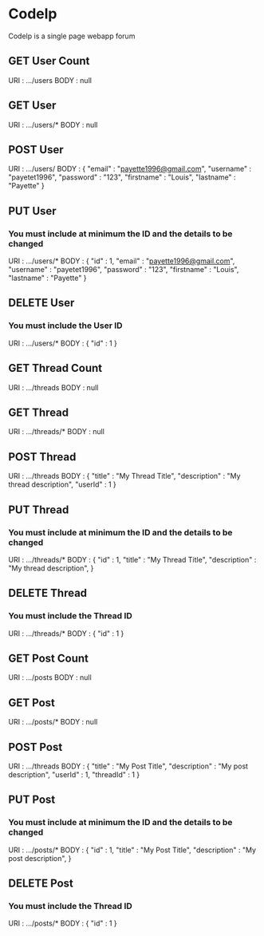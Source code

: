 # Codelp
Codelp is a single page webapp forum



## GET User Count
URI : .../users
BODY : null

## GET User
URI : .../users/*
BODY : null

## POST User
URI : .../users/
BODY : 
    {
        "email" : "payette1996@gmail.com",
        "username" : "payetet1996",
        "password" : "123",
        "firstname" : "Louis",
        "lastname" : "Payette"
    }

## PUT User
### You must include at minimum the ID and the details to be changed
URI : .../users/*
BODY : 
    {
        "id" : 1,
        "email" : "payette1996@gmail.com",
        "username" : "payetet1996",
        "password" : "123",
        "firstname" : "Louis",
        "lastname" : "Payette"
    }

## DELETE User
### You must include the User ID
URI : .../users/*
BODY : 
    {
        "id" : 1
    }



## GET Thread Count
URI : .../threads
BODY : null

## GET Thread
URI : .../threads/*
BODY : null

## POST Thread
URI : .../threads
BODY : 
    {
        "title" : "My Thread Title",
        "description" : "My thread description",
        "userId" : 1
    }

## PUT Thread
### You must include at minimum the ID and the details to be changed
URI : .../threads/*
BODY : 
    {
        "id" : 1,
        "title" : "My Thread Title",
        "description" : "My thread description",
    }

## DELETE Thread
### You must include the Thread ID
URI : .../threads/*
BODY : 
    {
        "id" : 1
    }



## GET Post Count
URI : .../posts
BODY : null

## GET Post
URI : .../posts/*
BODY : null

## POST Post
URI : .../threads
BODY : 
    {
        "title" : "My Post Title",
        "description" : "My post description",
        "userId" : 1,
        "threadId" : 1
    }

## PUT Post
### You must include at minimum the ID and the details to be changed
URI : .../posts/*
BODY : 
    {
        "id" : 1,
        "title" : "My Post Title",
        "description" : "My post description",
    }

## DELETE Post
### You must include the Thread ID
URI : .../posts/*
BODY : 
    {
        "id" : 1
    }
